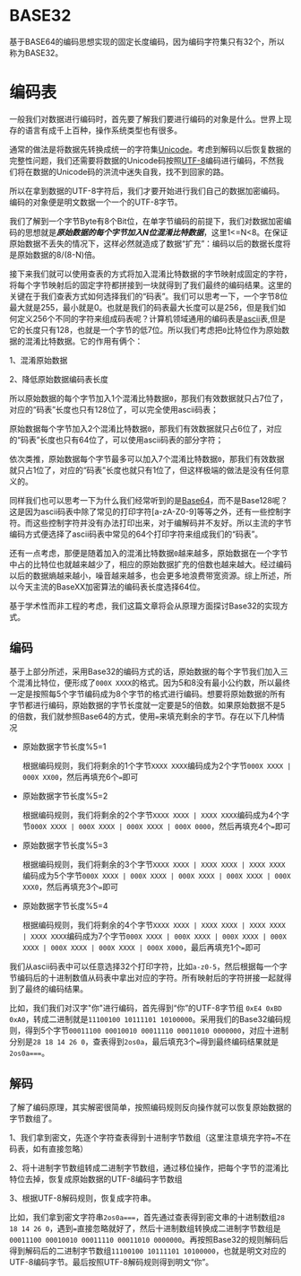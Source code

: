 # BASE32

基于BASE64的编码思想实现的固定长度编码，因为编码字符集只有32个，所以称为BASE32。

# 编码表

一般我们对数据进行编码时，首先要了解我们要进行编码的对象是什么。世界上现存的语言有成千上百种，操作系统类型也有很多。

通常的做法是将数据先转换成统一的字符集[Unicode](https://en.wikipedia.org/wiki/Unicode)。考虑到解码以后恢复数据的完整性问题，我们还需要将数据的Unicode码按照[UTF-8](https://en.wikipedia.org/wiki/UTF-8)编码进行编码，不然我们将在数据的Unicode码的洪流中迷失自我，找不到回家的路。

所以在拿到数据的UTF-8字符后，我们才要开始进行我们自己的数据加密编码。编码的对象便是明文数据一个一个的UTF-8字节。
	
我们了解到一个字节Byte有8个Bit位，在单字节编码的前提下，我们对数据加密编码的思想就是***原始数据的每个字节加入N位混淆比特数据***，这里1<=N<8。在保证原始数据不丢失的情况下，这样必然就造成了数据“扩充”：编码以后的数据长度将是原始数据的8/(8-N)倍。

接下来我们就可以使用查表的方式将加入混淆比特数据的字节映射成固定的字符，将每个字节映射后的固定字符都拼接到一块就得到了我们最终的编码结果。这里的关键在于我们查表方式如何选择我们的“码表”。我们可以思考一下，一个字节8位最大就是255，最小就是0。也就是我们的码表最大长度可以是256，但是我们如何定义256个不同的字符来组成码表呢？计算机领域通用的编码表是[ascii](https://en.wikipedia.org/wiki/ASCII)表,但是它的长度只有128，也就是一个字节的低7位。所以我们考虑把`0`比特位作为原始数据的混淆比特数据。它的作用有俩个：

1、混淆原始数据

2、降低原始数据编码表长度

所以原始数据的每个字节加入1个混淆比特数据`0`，那我们有效数据就只占7位了，对应的“码表”长度也只有128位了，可以完全使用ascii码表；

原始数据每个字节加入2个混淆比特数据`0`，那我们有效数据就只占6位了，对应的“码表”长度也只有64位了，可以使用ascii码表的部分字符；

依次类推，原始数据每个字节最多可以加入7个混淆比特数据`0`，那我们有效数据就只占1位了，对应的“码表”长度也就只有1位了，但这样极端的做法是没有任何意义的。

同样我们也可以思考一下为什么我们经常听到的是[Base64](https://en.wikipedia.org/wiki/Base64)，而不是Base128呢？这是因为ascii码表中除了常见的打印字符[a-zA-Z0-9]等等之外，还有一些控制字符。而这些控制字符并没有办法打印出来，对于编解码并不友好。所以主流的字节编码方式便选择了ascii码表中常见的64个打印字符来组成我们的“码表”。

还有一点考虑，那便是随着加入的混淆比特数据`0`越来越多，原始数据在一个字节中占的比特位也就越来越少了，相应的原始数据扩充的倍数也越来越大。经过编码以后的数据熵越来越小，噪音越来越多，也会更多地浪费带宽资源。综上所述，所以今天主流的BaseXX加密算法的编码表长度选择64位。

基于学术性而非工程的考虑，我们这篇文章将会从原理方面探讨Base32的实现方式。

## 编码

基于上部分所述，采用Base32的编码方式的话，原始数据的每个字节我们加入三个混淆比特位，便形成了`000X XXXX`的格式。因为5和8没有最小公约数，所以最终一定是按照每5个字节编码成为8个字节的格式进行编码。想要将原始数据的所有字节都进行编码，原始数据的字节长度就一定要是5的倍数。如果原始数据不是5的倍数，我们就参照Base64的方式，使用`=`来填充剩余的字节。存在以下几种情况

* 原始数据字节长度%5=1

  根据编码规则，我们将剩余的1个字节`XXXX XXXX`编码成为2个字节`000X XXXX | 000X XX00`，然后再填充6个`=`即可

* 原始数据字节长度%5=2

  根据编码规则，我们将剩余的2个字节`XXXX XXXX | XXXX XXXX`编码成为4个字节`000X XXXX | 000X XXXX | 000X XXXX | 000X 0000`，然后再填充4个`=`即可

* 原始数据字节长度%5=3

  根据编码规则，我们将剩余的3个字节`XXXX XXXX | XXXX XXXX | XXXX XXXX`编码成为5个字节`000X XXXX | 000X XXXX | 000X XXXX | 000X XXXX | 000X XXX0`，然后再填充3个`=`即可

* 原始数据字节长度%5=4

  根据编码规则，我们将剩余的4个字节`XXXX XXXX | XXXX XXXX | XXXX XXXX | XXXX XXXX`编码成为7个字节`000X XXXX | 000X XXXX | 000X XXXX | 000X XXXX | 000X XXXX | 000X XXXX | 000X X000`，最后再填充1个`=`即可

我们从ascii码表中可以任意选择32个打印字符，比如`a-z0-5`，然后根据每一个字节编码后的十进制数值从码表中拿出对应的字符。所有映射后的字符拼接一起就得到了最终的编码结果。

比如，我们我们对汉字"你"进行编码，首先得到“你”的UTF-8字节组 `0xE4 0xBD 0xA0`，转成二进制就是`11100100 10111101 10100000`。采用我们的Base32编码规则，得到5个字节`00011100 00010010 00011110 00011010 0000000`，对应十进制分别是`28 18 14 26 0`，查表得到`2os0a`，最后填充3个`=`得到最终编码结果就是`2os0a===`。

## 解码

了解了编码原理，其实解密很简单，按照编码规则反向操作就可以恢复原始数据的字节数组了。

1、我们拿到密文，先逐个字符查表得到十进制字节数组（这里注意填充字符`=`不在码表，如有直接忽略）

2、将十进制字节数组转成二进制字节数组，通过移位操作，把每个字节的混淆比特位去掉，恢复成原始数据的UTF-8编码字节数组

3、根据UTF-8解码规则，恢复成字符串。

比如，我们拿到密文字符串`2os0a===`，首先通过查表得到密文串的十进制数组`28 18 14 26 0`，遇到`=`直接忽略就好了，然后十进制数组转换成二进制字节数组是`00011100 00010010 00011110 00011010 0000000`。再按照Base32的规则解码后得到解码后的二进制字节数组`11100100 10111101 10100000`，也就是明文对应的UTF-8编码字节。最后按照UTF-8解码规则得到明文“你”。